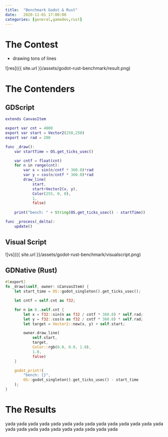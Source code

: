 ```yaml
---
title:  "Benchmark Godot & Rust"
date:   2020-11-01 17:00:00
categories: [general,gamedev,rust]
---
```


# The Contest

* drawing tons of lines

![res]({{ site.url }}/assets/godot-rust-benchmark/result.png)

# The Contenders

## GDScript

```gd
extends CanvasItem

export var cnt = 4000
export var start = Vector2(250,250)
export var rad = 200

func _draw():
	var startTime = OS.get_ticks_usec()

	var cntf = float(cnt)
	for n in range(cnt):
		var x = sin(n/cntf * 360.0)*rad
		var y = cos(n/cntf * 360.0)*rad
		draw_line(
			start, 
			start+Vector2(x, y), 
			Color(255, 0, 0), 
			1,
			false)
	
	print("bench: " + String(OS.get_ticks_usec() - startTime))

func _process(_delta):
	update()
```

## Visual Script

![vs]({{ site.url }}/assets/godot-rust-benchmark/visualscript.png)

## GDNative (Rust)

```rust
#[export]
fn _draw(&self, owner: &CanvasItem) {
	let start_time = OS::godot_singleton().get_ticks_usec();

	let cntf = self.cnt as f32;

	for n in 0..self.cnt {
		let x = f32::sin(n as f32 / cntf * 360.0) * self.rad;
		let y = f32::cos(n as f32 / cntf * 360.0) * self.rad;
		let target = Vector2::new(x, y) + self.start;

		owner.draw_line(
			self.start, 
			target, 
			Color::rgb(0.0, 0.0, 1.0), 
			1.0, 
			false)
	}

	godot_print!(
		"bench: {}",
		OS::godot_singleton().get_ticks_usec() - start_time
	);
}
```

# The Results

yada yada yada yada yada yada yada yada yada yada yada yada yada yada yada yada yada yada yada yada yada yada yada yada 